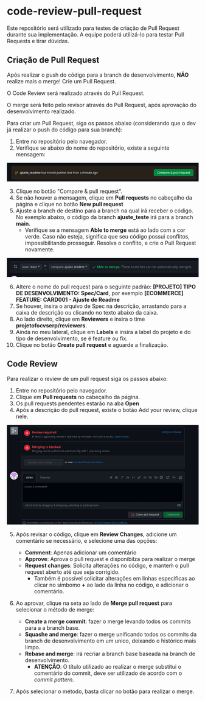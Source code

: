 # code-review-pull-request

Este repositório será utilizado para testes de criação de Pull Request durante sua implementação.
A equipe poderá utilizá-lo para testar Pull Requests e tirar dúvidas.

## Criação de Pull Request

Após realizar o push do código para a branch de desenvolvimento, **NÃO** realize mais o merge! Crie um Pull Request.

O Code Review será realizado através do Pull Request.

O merge será feito pelo revisor através do Pull Request, após aprovação do desenvolvimento realizado.

Para criar um Pull Request, siga os passos abaixo (considerando que o dev já realizar o push do código para sua branch): 

1. Entre no repositório pelo navegador.
2. Verifique se abaixo do nome do repositório, existe a seguinte mensagem:

![Alt text](.readme_images/image.png)

3. Clique no botão "Compare & pull request".
4. Se não houver a mensagem, clique em **Pull requests** no cabeçalho da página e clique no botão **New pull request**
5. Ajuste a branch de destino para a branch na qual irá receber o código. No exemplo abaixo, o código da branch **ajuste_teste** irá para a branch **main**.
    - Verifique se a mensagem **Able to merge** está ao lado com a cor verde. Caso não esteja, significa que seu código possui conflitos, impossibilitando prosseguir. Resolva o conflito, e crie o Pull Request novamente.

![Alt text](.readme_images/image-1.png)

6. Altere o nome do pull request para o seguinte padrão: **[PROJETO] TIPO DE DESENVOLVIMENTO: Spec/Card**, por exemplo **[ECOMMERCE] FEATURE: CARD001 - Ajuste de Readme**
7. Se houver, insira o arquivo de Spec na descrição, arrastando para a caixa de descrição ou clicando no texto abaixo da caixa.
8. Ao lado direito, clique em **Reviewers** e insira o time **projetofocvserp/reviewers**.
9. Ainda no meu lateral, clique em **Labels** e insira a label do projeto e do tipo de desenvolvimento, se é feature ou fix.
10. Clique no botão **Create pull request** e aguarde a finalização.



## Code Review

Para realizar o review de um pull request siga os passos abaixo:

1. Entre no repositório pelo navegador.
2. Clique em **Pull requests** no cabeçalho da página.
3. Os pull requests pendentes estarão na aba **Open**
4. Após a descrição do ṕull request, existe o botão Add your review, clique nele.

![Alt text](.readme_images/image-2.png)

5. Após revisar o código, clique em **Review Changes**, adicione um comentário se necessário, e selecione uma das opções:
    - **Comment**: Apenas adicionar um comentário
    - **Approve**: Aprova o pull request e disponibilza para realizar o merge
    - **Request changes**: Solicita alterações no código, e manteḿ o pull request aberto até que seja corrigido.
        - Também é possível solicitar alterações em linhas específicas ao clicar no simbomo **+** ao lado da linha no código, e adicionar o comentário.     

6. Ao aprovar, clique na seta ao lado de **Merge pull request** para selecionar o método de merge:
    - **Create a merge commit**: fazer o merge levando todos os commits para a a branch base.
    - **Squashe and merge**: fazer o merge unificando todos os commits da branch de desenvolvimento em um unico, deixando o histórico mais limpo.
    - **Rebase and merge**: irá recriar a branch base baseada na branch de desenvolvimento.
        - **ATENÇÃO**: O título utilizado ao realizar o merge substitui o comentário do commit, deve ser utilizado de acordo com o *commit pattern*.

7. Após selecionar o método, basta clicar no botão para realizar o merge.